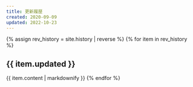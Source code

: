 ```yaml
---
title: 更新履歴
created: 2020-09-09
updated: 2022-10-23
---
```

{% assign rev_history = site.history | reverse %}
{% for item in rev_history %}
## <a name="{{ item.updated }}">{{ item.updated }}</a>
{{ item.content | markdownify }}
{% endfor %}
